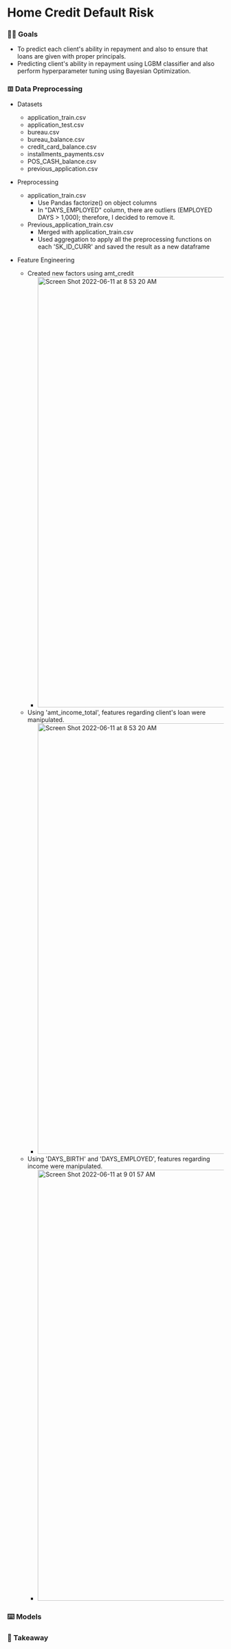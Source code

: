# Home Credit Default Risk
### 🙋‍♂️ Goals
- To predict each client's ability in repayment and also to ensure that loans are given with proper principals.
- Predicting client's ability in repayment using LGBM classifier and also perform hyperparameter tuning using Bayesian Optimization.
### 𝌞 Data Preprocessing
* Datasets
  - application_train.csv
  - application_test.csv
  - bureau.csv
  - bureau_balance.csv
  - credit_card_balance.csv
  - installments_payments.csv
  - POS_CASH_balance.csv
  - previous_application.csv
   
* Preprocessing
  - application_train.csv
    + Use Pandas factorize() on object columns
    + In "DAYS_EMPLOYED" column, there are outliers (EMPLOYED DAYS > 1,000); therefore, I decided to remove it.
  - Previous_application_train.csv
    + Merged with application_train.csv
    + Used aggregation to apply all the preprocessing functions on each 'SK_ID_CURR' and saved the result as a new dataframe
 * Feature Engineering
   - Created new factors using amt_credit
      +  <img width="1000" alt="Screen Shot 2022-06-11 at 8 53 20 AM" src="https://user-images.githubusercontent.com/98932859/173163734-fa502127-3a23-479f-8fa3-ca98522194dd.png">
    - Using 'amt_income_total', features regarding client's loan were manipulated. 
      +  <img width="1000" alt="Screen Shot 2022-06-11 at 8 53 20 AM" src="https://user-images.githubusercontent.com/98932859/173164029-6706e1d9-627d-4f26-bec7-8c8d995ffe71.png">
   - Using 'DAYS_BIRTH' and 'DAYS_EMPLOYED', features regarding income were manipulated.
      +  <img width="1001" alt="Screen Shot 2022-06-11 at 9 01 57 AM" src="https://user-images.githubusercontent.com/98932859/173164154-a9b36ed4-ff95-4baf-9dbc-71d52969d634.png">

### ⌨️ Models
### 📍 Takeaway
